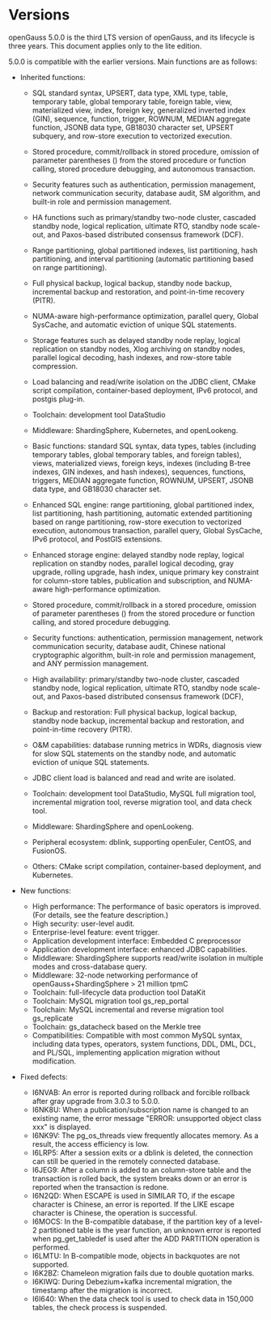# Versions<a name="EN-US_TOPIC_0289899200"></a>

openGauss 5.0.0 is the third LTS version of openGauss, and its lifecycle is three years. This document applies only to the lite edition.

5.0.0 is compatible with the earlier versions. Main functions are as follows:

-   Inherited functions:
    -   SQL standard syntax, UPSERT, data type, XML type, table, temporary table, global temporary table, foreign table, view, materialized view, index, foreign key, generalized inverted index (GIN), sequence, function, trigger, ROWNUM, MEDIAN aggregate function, JSONB data type, GB18030 character set, UPSERT subquery, and row-store execution to vectorized execution.
    -   Stored procedure, commit/rollback in stored procedure, omission of parameter parentheses \(\) from the stored procedure or function calling, stored procedure debugging, and autonomous transaction.
    -   Security features such as authentication, permission management, network communication security, database audit, SM algorithm, and built-in role and permission management.
    -   HA functions such as primary/standby two-node cluster, cascaded standby node, logical replication, ultimate RTO, standby node scale-out, and Paxos-based distributed consensus framework \(DCF\).
    -   Range partitioning, global partitioned indexes, list partitioning, hash partitioning, and interval partitioning \(automatic partitioning based on range partitioning\).
    -   Full physical backup, logical backup, standby node backup, incremental backup and restoration, and point-in-time recovery \(PITR\).
    -   NUMA-aware high-performance optimization, parallel query, Global SysCache, and automatic eviction of unique SQL statements.
    -   Storage features such as delayed standby node replay, logical replication on standby nodes, Xlog archiving on standby nodes, parallel logical decoding, hash indexes, and row-store table compression.
    -   Load balancing and read/write isolation on the JDBC client, CMake script compilation, container-based deployment, IPv6 protocol, and postgis plug-in.
    -   Toolchain: development tool DataStudio
    -   Middleware: ShardingSphere, Kubernetes, and openLookeng.

    -   Basic functions: standard SQL syntax, data types, tables \(including temporary tables, global temporary tables, and foreign tables\), views, materialized views, foreign keys, indexes \(including B-tree indexes, GIN indexes, and hash indexes\), sequences, functions, triggers, MEDIAN aggregate function, ROWNUM, UPSERT, JSONB data type, and GB18030 character set.
    -   Enhanced SQL engine: range partitioning, global partitioned index, list partitioning, hash partitioning, automatic extended partitioning based on range partitioning, row-store execution to vectorized execution, autonomous transaction, parallel query, Global SysCache, IPv6 protocol, and PostGIS extensions.
    -   Enhanced storage engine: delayed standby node replay, logical replication on standby nodes, parallel logical decoding, gray upgrade, rolling upgrade, hash index, unique primary key constraint for column-store tables, publication and subscription, and NUMA-aware high-performance optimization.
    -   Stored procedure, commit/rollback in a stored procedure, omission of parameter parentheses \(\) from the stored procedure or function calling, and stored procedure debugging.
    -   Security functions: authentication, permission management, network communication security, database audit, Chinese national cryptographic algorithm, built-in role and permission management, and ANY permission management.
    -   High availability: primary/standby two-node cluster, cascaded standby node, logical replication, ultimate RTO, standby node scale-out, and Paxos-based distributed consensus framework \(DCF\),
    -   Backup and restoration: Full physical backup, logical backup, standby node backup, incremental backup and restoration, and point-in-time recovery \(PITR\).
    -   O&M capabilities: database running metrics in WDRs, diagnosis view for slow SQL statements on the standby node, and automatic eviction of unique SQL statements.
    -   JDBC client load is balanced and read and write are isolated.
    -   Toolchain: development tool DataStudio, MySQL full migration tool, incremental migration tool, reverse migration tool, and data check tool.
    -   Middleware: ShardingSphere and openLookeng.
    -   Peripheral ecosystem: dblink, supporting openEuler, CentOS, and FusionOS.
    -   Others: CMake script compilation, container-based deployment, and Kubernetes.

-   New functions:
    -   High performance: The performance of basic operators is improved. (For details, see the feature description.)
    -   High security: user-level audit.
    -   Enterprise-level feature: event trigger.
    -   Application development interface: Embedded C preprocessor
    -   Application development interface: enhanced JDBC capabilities.
    -   Middleware: ShardingSphere supports read/write isolation in multiple modes and cross-database query.
    -   Middleware: 32-node networking performance of openGauss+ShardingSphere > 21 million tpmC
    -   Toolchain: full-lifecycle data production tool DataKit
    -   Toolchain: MySQL migration tool gs\_rep\_portal
    -   Toolchain: MySQL incremental and reverse migration tool gs\_replicate
    -   Toolchain: gs\_datacheck based on the Merkle tree
    -   Compatibilities: Compatible with most common MySQL syntax, including data types, operators, system functions, DDL, DML, DCL, and PL/SQL, implementing application migration without modification.

-   Fixed defects:
    -   I6NVAB: An error is reported during rollback and forcible rollback after gray upgrade from 3.0.3 to 5.0.0.
    -   I6NK8U: When a publication/subscription name is changed to an existing name, the error message "ERROR: unsupported object class xxx" is displayed.
    -   I6NK9V: The pg_os_threads view frequently allocates memory. As a result, the access efficiency is low.
    -   I6LRP5: After a session exits or a dblink is deleted, the connection can still be queried in the remotely connected database.
    -   I6JEG9: After a column is added to an column-store table and the transaction is rolled back, the system breaks down or an error is reported when the transaction is redone.
    -   I6N2QD: When ESCAPE is used in SIMILAR TO, if the escape character is Chinese, an error is reported. If the LIKE escape character is Chinese, the operation is successful.
    -   I6MOCS: In the B-compatible database, if the partition key of a level-2 partitioned table is the year function, an unknown error is reported when pg\_get\_tabledef is used after the ADD PARTITION operation is performed.
    -   I6LMTU: In B-compatible mode, objects in backquotes are not supported.
    -   I6K2BZ: Chameleon migration fails due to double quotation marks.
    -   I6KIWQ: During Debezium+kafka incremental migration, the timestamp after the migration is incorrect.
    -   I6I640: When the data check tool is used to check data in 150,000 tables, the check process is suspended.
